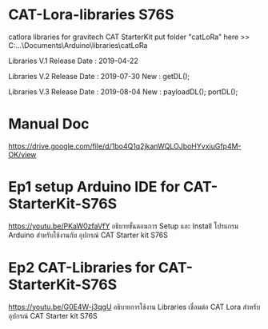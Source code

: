 # CAT-Lora-libraries S76S
catlora libraries for gravitech CAT StarterKit
put folder "catLoRa" here >> C:\...\Documents\Arduino\libraries\catLoRa

Libraries V.1
Release Date : 2019-04-22

Libraries V.2
Release Date : 2019-07-30
New : getDL();

Libraries V.3
Release Date : 2019-08-04
New : payloadDL();
      portDL();
      
# Manual Doc
https://drive.google.com/file/d/1bo4Q1q2jkanWQLOJboHYvxiuGfp4M-OK/view

# Ep1 setup Arduino IDE for CAT-StarterKit-S76S
https://youtu.be/PKaW0zfaVfY
อธิบายขั้นตอนการ Setup และ Install โปรแกรม Arduino สำหรับใช้งานกับ อุปกรณ์ CAT Starter kit S76S

# Ep2 CAT-Libraries for CAT-StarterKit-S76S
https://youtu.be/G0E4W-j3qgU
อธิบายการใช้งาน Libraries เชื่อมต่อ CAT Lora สำหรับ อุปกรณ์ CAT Starter kit S76S 
